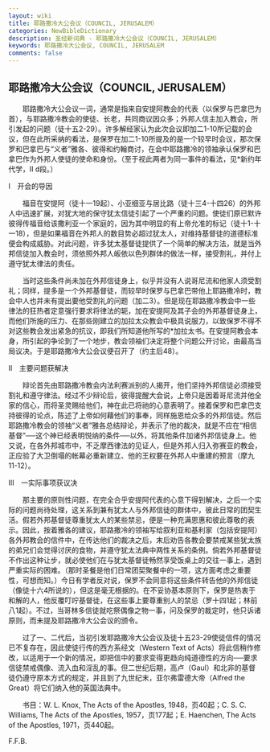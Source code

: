 ```yaml
---
layout: wiki
title: 耶路撒冷大公会议（COUNCIL, JERUSALEM）
categories: NewBibleDictionary
description: 圣经新词典 - 耶路撒冷大公会议（COUNCIL, JERUSALEM）
keywords: 耶路撒冷大公会议, COUNCIL, JERUSALEM
comments: false
---
```


## 耶路撒冷大公会议（COUNCIL, JERUSALEM）

　　耶路撒冷大公会议一词，通常是指来自安提阿教会的代表（以保罗与巴拿巴为首），与耶路撒冷教会的使徒、长老，共同商议因众多；外邦人信主加入教会，所引发起的问题（徒十五2-29）。许多解经家认为此次会议即加二1-10所记载的会议，但在此所采纳的看法，是保罗在加二1-10所提及的是一个较早时会议，那次保罗和巴拿巴与“义者”雅各、彼得和约翰商讨，在会中耶路撒冷的领袖承认保罗和巴拿巴作为外邦人使徒的使命和身份。（至于视此两者为同一事件的看法，见*新约年代学，II d段。）

Ⅰ　开会的导因

　　福音在安提阿（徒十一19起）、小亚细亚与居比路（徒十三4-十四26）的外邦人中迅速扩展，对犹大地的保守犹太信徒引起了一个严重的问题。使徒们原已默许彼得传福音给该撒利亚一个家庭的，因为其中明显的有上帝允准的标记（徒十1-十一18），但是如果福音在外邦人的数目势必超过犹太人，对维持基督徒的道德标准便会构成威胁。对此问题，许多犹太基督徒提供了一个简单的解决方法，就是当外邦信徒加入教会时，须依照外邦人皈依以色列群体的做法一样，接受割礼，并付上遵守犹太律法的责任。

　　当时这些条件尚未加在外邦信徒身上，似乎并没有人说哥尼流和他家人须受割礼；同样，提多是一个外邦基督徒，而较早时保罗与巴拿巴带他上耶路撒冷时，教会中人也并未有提出要他受割礼的问题（加二3）。但是现在耶路撒冷教会中一些律法的狂热者定意强行要求将律法的轭，加在安提阿及其子会的外邦基督徒身上，而他们所施的压力、在那些刚建立的加拉太众教会中极具说服力，以致保罗不得不对这些教会发出紧急的抗议，即我们所知道他所写的*加拉太书。在安提阿教会本身，所引起的争论到了一个地步，教会领袖们决定将整个问题公开讨论，由最高当局议决。于是耶路撒冷大公会议便召开了（约主后48）。

Ⅱ　主要问题获解决

　　辩论首先由耶路撒冷教会内法利赛派别的人揭开，他们坚持外邦信徒必须接受割礼和遵守律法。经过不少辩论后，彼得提醒大会说，上帝只是因着哥尼流并他全家的信心，而将圣灵赐给他们，神在此已将祂的心意表明了。接着保罗和巴拿巴支持彼得的论点，陈述了上帝如何藉他们的事奉，同样施恩给众多的外邦信徒。然后耶路撒冷教会的领袖“义者”雅各总结辩论，并表示了他的裁决，就是不应在“相信基督”──这个神已经表明悦纳的条件──以外，将其他条件加诸外邦信徒身上。他又说，在各外邦城市中，不乏摩西律法的见证人，但是外邦人归入弥赛亚的教会，正应验了大卫倒塌的帐幕必重新建立、他的王权要在外邦人中重建的预言（摩九11-12）。

Ⅲ　一实际事项获议决

　　那主要的原则性问题，在完全合乎安提阿代表的心意下得到解决，之后一个实际的问题尚待处理，这关系到兼有犹太人与外邦信徒的群体中，彼此日常的团契生活。假若外邦基督徒尊重犹太人的某些禁忌，便是一种充满恩惠和彼此尊敬的表示。因此，按着雅各的建议，耶路撒冷的领袖写给叙利亚和基利家（包括安提阿）各外邦教会的信件中，在传达他们的裁决之后，末后劝告各教会要禁戒某些犹太族的弟兄们会觉得讨厌的食物，并遵守犹太法典中两性关系的条例。倘若外邦基督徒不作出这种让步，就必使他们在与犹太基督徒畅然享受饭桌上的交往一事上，遇到严重实际的困难。（那时圣餐是他们日常团契聚餐中的一项，这方面考虑之重要性，可想而知。）今日有学者反对说，保罗不会同意将这些条件转告他的外邦信徒（像徒十六4所说的），但这是毫无根据的。在不妥协基本原则下，保罗是热衷于和解的人，他反覆叮咛基督徒，在这些事上要尊重别人的禁忌（罗十四1起；林前八1起）。不过，当哥林多信徒就吃祭偶像之物一事，问及保罗的裁定时，他只诉诸原则，而未提及耶路撒冷大公会议的颁令。

　　过了一、二代后，当初引发耶路撒冷大公会议及徒十五23-29使徒信件的情况已不复存在，因此使徒行传的西方系经文（Western Text of Acts）将此信稍作修改，以适用于一个新的情况，即把信中的要求变得更趋向纯道德性的方向──要求信徒禁戒偶像、流入血和淫乱的事。但二世纪后期，高卢（Gaul）和北非的基督徒仍遵守原本方式的规定，并且到了九世纪末，亚尔弗雷德大帝（Alfred the Great）将它们纳入他的英国法典中。

　　书目：W. L. Knox, The Acts of the Apostles, 1948，页40起；C. S. C. Williams, The Acts of the Apostles, 1957，页177起；E. Haenchen, The Acts of the Apostles, 1971，页440起。

F.F.B.






